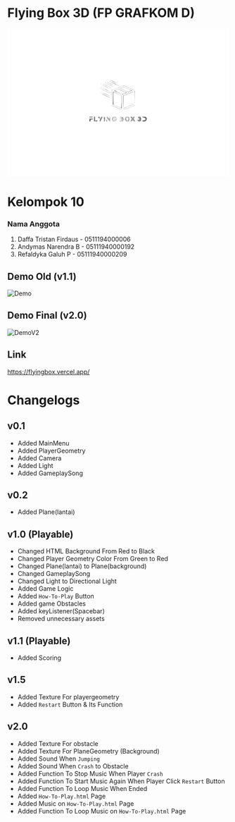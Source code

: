 # Flying Box 3D (FP GRAFKOM D)
![Logo](https://github.com/BrokenDoge74702/FPGrafkomFlyingBox/blob/main/logo.png)
# Kelompok 10
### Nama Anggota  
1. Daffa Tristan Firdaus - 0511194000006
2. Andymas Narendra B  - 05111940000192
3. Refaldyka Galuh  P  - 05111940000209      
## Demo Old (v1.1)
![Demo](https://github.com/BrokenDoge74702/FPGrafkomFlyingBox/blob/main/FlyingBoxDemo.gif)
## Demo Final (v2.0)
![DemoV2](https://github.com/BrokenDoge74702/FPGrafkomFlyingBox/blob/main/FlyingBoxDemoV.2.gif)
## Link 
https://flyingbox.vercel.app/
# Changelogs
## v0.1 
- Added MainMenu
- Added PlayerGeometry
- Added Camera 
- Added Light
- Added GameplaySong
## v0.2
- Added Plane(lantai)
## v1.0 (Playable)
- Changed HTML Background From Red to Black
- Changed Player Geometry Color From Green to Red
- Changed Plane(lantai) to Plane(background)
- Changed GameplaySong
- Changed Light to Directional Light
- Added Game Logic
- Added `How-To-Play` Button
- Added game Obstacles
- Added keyListener(Spacebar)
- Removed unnecessary assets
## v1.1 (Playable)
- Added Scoring
## v1.5
- Added Texture For playergeometry
- Added `Restart` Button & Its Function
## v2.0 
- Added Texture For obstacle
- Added Texture For PlaneGeometry (Background)
- Added Sound When `Jumping`
- Added Sound When `Crash` to Obstacle
- Added Function To Stop Music When Player `Crash`
- Added Function To Start Music Again When Player Click `Restart` Button
- Added Function To Loop Music When Ended
- Added `How-To-Play.html` Page 
- Added Music on `How-To-Play.html` Page
- Added Function To Loop Music on `How-To-Play.html` Page
